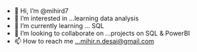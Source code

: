 - 👋 Hi, I’m @mihird7
- 👀 I’m interested in ...learning data analysis 
- 🌱 I’m currently learning ... SQL 
- 💞️ I’m looking to collaborate on ...projects on SQL & PowerBI
- 📫 How to reach me ...mihir.n.desai@gmail.com

<!---
mihird7/mihird7 is a ✨ special ✨ repository because its `README.md` (this file) appears on your GitHub profile.
You can click the Preview link to take a look at your changes.
--->
